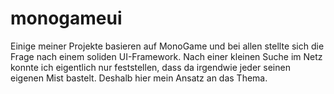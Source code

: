 # monogameui
Einige meiner Projekte basieren auf MonoGame und bei allen stellte sich die Frage nach einem soliden UI-Framework. Nach einer kleinen Suche im Netz konnte ich eigentlich nur feststellen, dass da irgendwie jeder seinen eigenen Mist bastelt. Deshalb hier mein Ansatz an das Thema.
